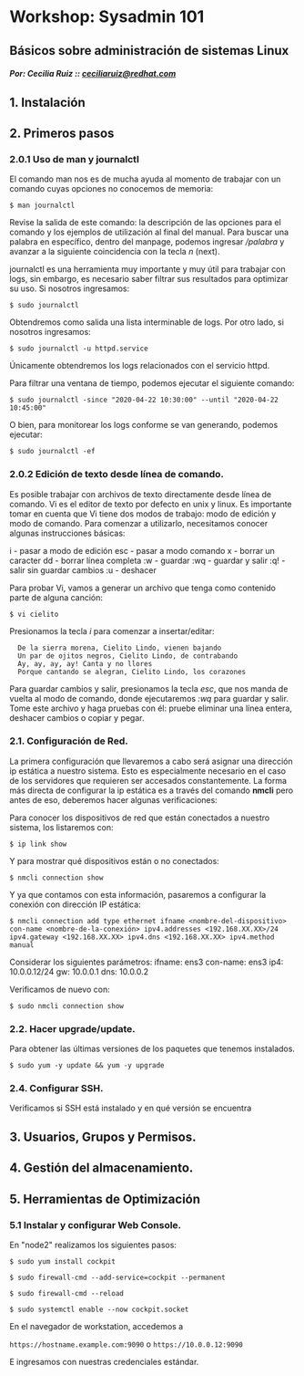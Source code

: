 # Workshop: Sysadmin 101
## Básicos sobre administración de sistemas Linux
##### Por: Cecilia Ruiz :: ceciliaruiz@redhat.com


## 1. Instalación

## 2. Primeros pasos

### 2.0.1 Uso de man y journalctl
El comando man nos es de mucha ayuda al momento de trabajar con un comando cuyas opciones no conocemos de memoria:

`$ man journalctl`

Revise la salida de este comando: la descripción de las opciones para el comando y los ejemplos de utilización al final del manual. Para buscar una palabra en específico, dentro del manpage, podemos ingresar */palabra* y avanzar a la siguiente coincidencia con la tecla *n* (next).

journalctl es una herramienta muy importante y muy útil para trabajar con logs, sin embargo, es necesario saber filtrar sus resultados para optimizar su uso. Si nosotros ingresamos:

`$ sudo journalctl`

Obtendremos como salida una lista interminable de logs. Por otro lado, si nosotros ingresamos:

`$ sudo journalctl -u httpd.service`

Únicamente obtendremos los logs relacionados con el servicio httpd.

Para filtrar una ventana de tiempo, podemos ejecutar el siguiente comando:

`$ sudo journalctl -since "2020-04-22 10:30:00" --until "2020-04-22 10:45:00"`

O bien, para monitorear los logs conforme se van generando, podemos ejecutar:

`$ sudo journalctl -ef`

### 2.0.2 Edición de texto desde línea de comando.
Es posible trabajar con archivos de texto directamente desde línea de comando. Vi es el editor de texto por defecto en unix y linux. Es importante tomar en cuenta que Vi tiene dos modos de trabajo: modo de edición y modo de comando. Para comenzar a utilizarlo, necesitamos conocer algunas instrucciones básicas:

i -    pasar a modo de edición
esc -  pasar a modo comando
x -    borrar un caracter
dd -   borrar línea completa
:w -   guardar
:wq -  guardar y salir
:q! -  salir sin guardar cambios
:u -   deshacer

Para probar Vi, vamos a generar un archivo que tenga como contenido parte de alguna canción:

`$ vi cielito`

Presionamos la tecla *i* para comenzar a insertar/editar:

      De la sierra morena, Cielito Lindo, vienen bajando
      Un par de ojitos negros, Cielito Lindo, de contrabando
      Ay, ay, ay, ay! Canta y no llores
      Porque cantando se alegran, Cielito Lindo, los corazones
      
Para guardar cambios y salir, presionamos la tecla *esc*, que nos manda de vuelta al modo de comando, donde ejecutaremos *:wq* para guardar y salir.
Tome este archivo y haga pruebas con él: pruebe eliminar una línea entera, deshacer cambios o copiar y pegar.
      
### 2.1. Configuración de Red.
La primera configuración que llevaremos a cabo será asignar una dirección ip estática a nuestro sistema. Esto es especialmente necesario en el caso de los servidores que requieren ser accesados constantemente. La forma más directa de configurar la ip estática es a través del comando **nmcli** pero antes de eso, deberemos hacer algunas verificaciones:

Para conocer los dispositivos de red que están conectados a nuestro sistema, los listaremos con:

`$ ip link show`



Y para mostrar qué dispositivos están o no conectados:

`$ nmcli connection show`

Y ya que contamos con esta información, pasaremos a configurar la conexión con dirección IP estática:

`$ nmcli connection add type ethernet ifname <nombre-del-dispositivo> con-name <nombre-de-la-conexión> ipv4.addresses <192.168.XX.XX>/24 ipv4.gateway <192.168.XX.XX> ipv4.dns <192.168.XX.XX> ipv4.method manual`

Considerar los siguientes parámetros:
ifname: ens3
con-name: ens3
ip4: 10.0.0.12/24
gw: 10.0.0.1
dns: 10.0.0.2

Verificamos de nuevo con: 

`$ sudo nmcli connection show`

### 2.2. Hacer upgrade/update.
Para obtener las últimas versiones de los paquetes que tenemos instalados.

`$ sudo yum -y update && yum -y upgrade`



### 2.4. Configurar SSH.

Verificamos si SSH está instalado y en qué versión se encuentra
         










## 3. Usuarios, Grupos y Permisos.



## 4. Gestión del almacenamiento.




## 5. Herramientas de Optimización

### 5.1 Instalar y configurar Web Console.

En "node2" realizamos los siguientes pasos:

`$ sudo yum install cockpit`

`$ sudo firewall-cmd --add-service=cockpit --permanent`

`$ sudo firewall-cmd --reload`

`$ sudo systemctl enable --now cockpit.socket`

En el navegador de workstation, accedemos a

`https://hostname.example.com:9090` o `https://10.0.0.12:9090`

E ingresamos con nuestras credenciales estándar.


